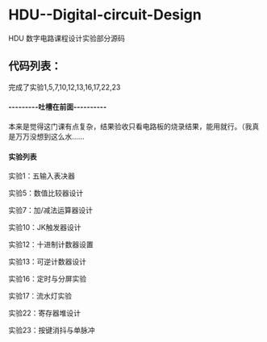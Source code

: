 # HDU--Digital-circuit-Design


HDU 数字电路课程设计实验部分源码


## 代码列表：
完成了实验1,5,7,10,12,13,16,17,22,23


#### ---------吐槽在前面----------
本来是觉得这门课有点复杂，结果验收只看电路板的烧录结果，能用就行。（我真是万万没想到这么水......


#### 实验列表
实验1：五输入表决器

实验5：数值比较器设计

实验7：加/减法运算器设计

实验10：JK触发器设计

实验12：十进制计数器设置

实验13：可逆计数器设计

实验16：定时与分屏实验

实验17：流水灯实验

实验22：寄存器堆设计

实验23：按键消抖与单脉冲


